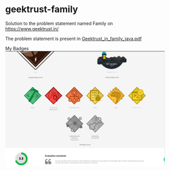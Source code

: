 # geektrust-family
Solution to the problem statement named Family on https://www.geektrust.in/

The problem statement is present in [Geektrust_in_family_java.pdf](Geektrust_in_family_java.pdf)

My Badges
![My Badges](family-badges.png)
